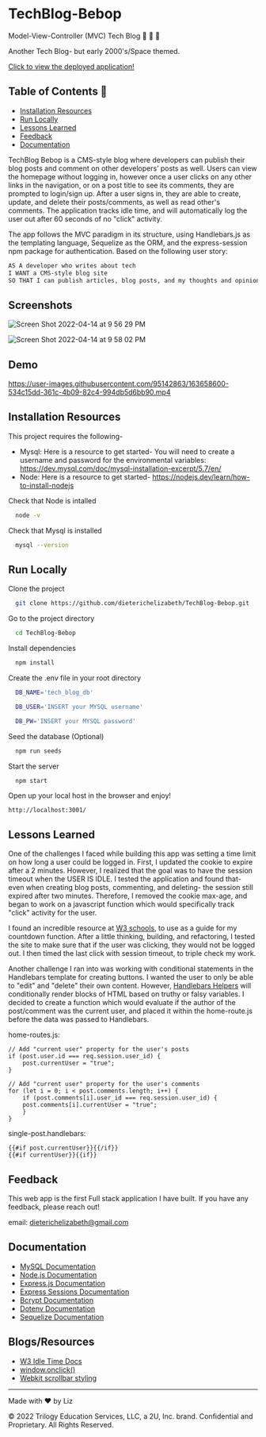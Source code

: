 # TechBlog-Bebop

Model-View-Controller (MVC) Tech Blog 🌟 🌚 🌙

Another Tech Blog- but early 2000's/Space themed.

[Click to view the deployed application!](https://agile-lake-02431.herokuapp.com/)

## Table of Contents 🌱

- [Installation Resources](#Installation-Resources)
- [Run Locally](#Run-Locally)
- [Lessons Learned](#Lessons-Learned)
- [Feedback](#Feedback)
- [Documentation](#Documentation)

TechBlog Bebop is a CMS-style blog where developers can publish their blog posts and comment on other developers’ posts as well. Users can view the homepage without logging in, however once a user clicks on any other links in the navigation, or on a post title to see its comments, they are prompted to login/sign up. After a user signs in, they are able to create, update, and delete their posts/comments, as well as read other's comments. The application tracks idle time, and will automatically log the user out after 60 seconds of no "click" activity.

The app follows the MVC paradigm in its structure, using Handlebars.js as the templating language, Sequelize as the ORM, and the express-session npm package for authentication. Based on the following user story:

```md
AS A developer who writes about tech
I WANT a CMS-style blog site
SO THAT I can publish articles, blog posts, and my thoughts and opinions
```

## Screenshots

![Screen Shot 2022-04-14 at 9 56 29 PM](https://user-images.githubusercontent.com/95142863/163511356-133cd9cd-75f0-4069-9731-71faa00d66bc.png)

![Screen Shot 2022-04-14 at 9 58 02 PM](https://user-images.githubusercontent.com/95142863/163511139-2c7f6e8a-7a13-45e2-b8f4-5b1490c7d373.png)

## Demo

https://user-images.githubusercontent.com/95142863/163658600-534c15dd-361c-4b09-82c4-994db5d6bb90.mp4

## Installation Resources

This project requires the following-

- Mysql: Here is a resource to get started- You will need to create a username and password for the environmental variables: https://dev.mysql.com/doc/mysql-installation-excerpt/5.7/en/
- Node: Here is a resource to get started- https://nodejs.dev/learn/how-to-install-nodejs

Check that Node is intalled

```bash
  node -v
```

Check that Mysql is installed

```bash
  mysql --version
```

## Run Locally

Clone the project

```bash
  git clone https://github.com/dieterichelizabeth/TechBlog-Bebop.git
```

Go to the project directory

```bash
  cd TechBlog-Bebop
```

Install dependencies

```bash
  npm install
```

Create the .env file in your root directory

```bash
  DB_NAME='tech_blog_db'

  DB_USER='INSERT your MYSQL username'

  DB_PW='INSERT your MYSQL password'
```

Seed the database (Optional)

```bash
  npm run seeds
```

Start the server

```bash
  npm start
```

Open up your local host in the browser and enjoy!

```
http://localhost:3001/
```

## Lessons Learned

One of the challenges I faced while building this app was setting a time limit on how long a user could be logged in. First, I updated the cookie to expire after a 2 minutes. However, I realized that the goal was to have the session timeout when the USER IS IDLE. I tested the application and found that- even when creating blog posts, commenting, and deleting- the session still expired after two minutes. Therefore, I removed the cookie max-age, and began to work on a javascript function which would specifically track "click" activity for the user.

I found an incredible resource at [W3 schools](https://www.w3docs.com/snippets/javascript/how-to-detect-idle-time-in-javascript.html), to use as a guide for my countdown function. After a little thinking, building, and refactoring, I tested the site to make sure that if the user was clicking, they would not be logged out. I then timed the last click with session timeout, to triple check my work.

Another challenge I ran into was working with conditional statements in the Handlebars template for creating buttons. I wanted the user to only be able to "edit" and "delete" their own content. However, [Handlebars Helpers](https://handlebarsjs.com/guide/builtin-helpers.html#if) will conditionally render blocks of HTML based on truthy or falsy variables. I decided to create a function which would evaluate if the author of the post/comment was the current user, and placed it within the home-route.js before the data was passed to Handlebars.

home-routes.js:

```
// Add "current user" property for the user's posts
if (post.user.id === req.session.user_id) {
    post.currentUser = "true";
}

// Add "current user" property for the user's comments
for (let i = 0; i < post.comments.length; i++) {
    if (post.comments[i].user_id === req.session.user_id) {
    post.comments[i].currentUser = "true";
    }
}
```

single-post.handlebars:

```
{{#if post.currentUser}}{{/if}}
{{#if currentUser}}{{if}}
```

## Feedback

This web app is the first Full stack application I have built. If you have any feedback, please reach out!

email: dieterichelizabeth@gmail.com

## Documentation

- [MySQL Documentation](https://dev.mysql.com/doc/)
- [Node.js Documentation](https://nodejs.org/en/docs/)
- [Express.js Documentation](https://expressjs.com/en/guide/routing.html)
- [Express Sessions Documentation](https://www.npmjs.com/package/express-session)
- [Bcrypt Documentation](https://www.npmjs.com/package/bcrypt)
- [Dotenv Documentation](https://linktodocumentation)
- [Sequelize Documentation](https://sequelize.org/docs/v6/getting-started/)

## Blogs/Resources

- [W3 Idle Time Docs](https://www.w3docs.com/snippets/javascript/how-to-detect-idle-time-in-javascript.html)
- [window.onclick()](https://www.w3schools.com/jsref/event_onclick.asp)
- [Webkit scrollbar styling](https://developer.mozilla.org/en-US/docs/Web/CSS/::-webkit-scrollbar)

---

Made with ❤️ by Liz

© 2022 Trilogy Education Services, LLC, a 2U, Inc. brand. Confidential and Proprietary. All Rights Reserved.
